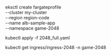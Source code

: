 
eksctl create fargateprofile \
--cluster my-cluster \
--region region-code \
--name alb-sample-app \
--namespace game-2048

kubectl apply -f 2048_full.yaml

kubectl get ingress/ingress-2048 -n game-2048